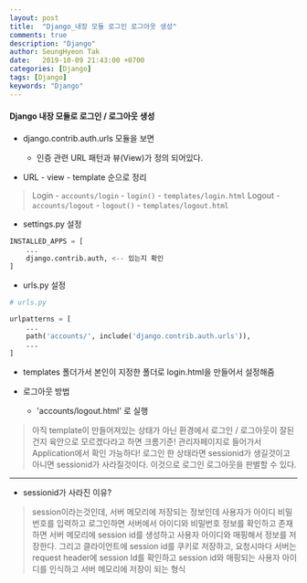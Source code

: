 ```yaml
---
layout: post
title:  "Django_내장 모듈 로그인 로그아웃 생성"
comments: true
description: "Django"
author: SeungHyeon Tak
date:   2019-10-09 21:43:00 +0700
categories: [Django]
tags: [Django]
keywords: "Django"
---
```

#### Django 내장 모듈로 로그인 / 로그아웃 생성

* django.contrib.auth.urls 모듈을 보면
  * 인증 관련 URL 패턴과 뷰(View)가 정의 되어있다.

* URL - view - template 순으로 정리
> Login - `accounts/login` - `login()` - `templates/login.html`
> Logout - `accounts/logout` - `logout()` - `templates/logout.html`

* settings.py 설정

```python
INSTALLED_APPS = [
    ...
    django.contrib.auth, <-- 있는지 확인
]
```

* urls.py 설정

```python
# urls.py

urlpatterns = [
    ...
    path('accounts/', include('django.contrib.auth.urls')),
    ...
]
```

* templates 폴더가서 본인이 지정한 폴더로 login.html을 만들어서 설정해줌

* 로그아웃 방법
  * 'accounts/logout.html' 로 실행
> 아직 template이 만들어져있는 상태가 아닌 환경에서 로그인 / 로그아웃이 잘된건지 육안으로 모르겠다라고 하면
> 크롬기준! 관리자페이지로 들어가서 Application에서 확인 가능하다!
> 로그인 한 상태라면 sessionid가 생길것이고 아니면 sessionid가 사라질것이다. 이것으로 로그인 로그아웃을 판별할 수 있다.

*****

* sessionid가 사라진 이유?
> session이라는것인데, 서버 메모리에 저장되는 정보인데 사용자가 아이디 비밀번호를 입력하고 로그인하면 서버에서 아이디와 비밀번호 정보를 확인하고 존재하면 서버 메모리에 session id를 생성하고 사용자 아이디와 매핑해서 정보를 저장한다. 그리고 클라이언트에 session id를 쿠키로 저장하고, 요청시마다 서버는 request header에 session Id를 확인하고 session id와 매핑되는 사용자 아이디를 인식하고 서버 메모리에 저장이 되는 형식


